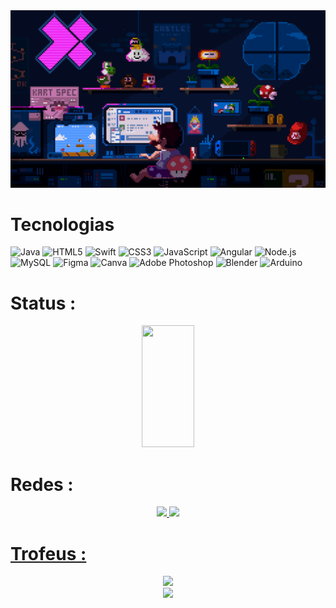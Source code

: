 <img src="./imagens/Mario.gif" alt="Banner" id="banner">

<div padding=10px></div>

# Tecnologias
![Java](https://img.shields.io/badge/java-%23ED8B00.svg?style=for-the-badge&logo=java&logoColor=white) ![HTML5](https://img.shields.io/badge/html5-%23E34F26.svg?style=for-the-badge&logo=html5&logoColor=white) ![Swift](https://img.shields.io/badge/swift-F54A2A?style=for-the-badge&logo=swift&logoColor=white) ![CSS3](https://img.shields.io/badge/css3-%231572B6.svg?style=for-the-badge&logo=css3&logoColor=white) ![JavaScript](https://img.shields.io/badge/javascript-%23323330.svg?style=for-the-badge&logo=javascript&logoColor=%23F7DF1E) ![Angular](https://img.shields.io/badge/Angular-DD0031?style=for-the-badge&logo=angular&logoColor=white) ![Node.js](https://img.shields.io/badge/Node%20js-339933?style=for-the-badge&logo=nodedotjs&logoColor=white) ![MySQL](https://img.shields.io/badge/mysql-%2300f.svg?style=for-the-badge&logo=mysql&logoColor=white) 	![Figma](https://img.shields.io/badge/figma-%23F24E1E.svg?style=for-the-badge&logo=figma&logoColor=white) ![Canva](https://img.shields.io/badge/Canva-%2300C4CC.svg?style=for-the-badge&logo=Canva&logoColor=white) ![Adobe Photoshop](https://img.shields.io/badge/adobephotoshop-%2331A8FF.svg?style=for-the-badge&logo=adobephotoshop&logoColor=white) ![Blender](https://img.shields.io/badge/blender-%23F5792A.svg?style=for-the-badge&logo=blender&logoColor=white) ![Arduino](https://img.shields.io/badge/-Arduino-00979D?style=for-the-badge&logo=Arduino&logoColor=white)


# Status :
<div align="center">  
  <img width="41%" height="195px" src="https://github-readme-stats.vercel.app/api?username=ErickBernat&theme=radical&hide_border=true&include_all_commits=false&count_private=false" />
</div>

# Redes :

<div align="center">  
<a href="https://instagram.com/bernat.jpg" target="_blank"><img src="https://img.shields.io/badge/Instagram-%23E4405F.svg?logo=Instagram&logoColor=white"</a>
<a href="https://linkedin.com/in/www.linkedin.com/in/erick-duarte-bernat-20835a209" target="_blank"><img src="https://img.shields.io/badge/LinkedIn-%230077B5.svg?logo=linkedin&logoColor=white"</a>
</div>

# Trofeus :
<div align="center">  
  <img  src="https://github-trophies.vercel.app/?username=ErickBernat&theme=radical&no-frame=true&no-bg=false&margin-w=4" /> 
</div>

<div align="center">  
  <img  src="https://visitcount.itsvg.in/api?id=ErickBernat&icon=0&color5)](https://visitcount.itsvg.in)" /> 
</div>












